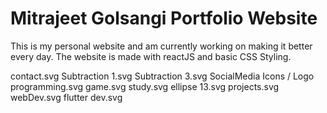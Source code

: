 # Mitrajeet Golsangi Portfolio Website

This is my personal website and am currently working on making it better every day. The website is made with reactJS and basic CSS Styling.

contact.svg
Subtraction 1.svg
Subtraction 3.svg
SocialMedia Icons /
Logo
programming.svg
game.svg
study.svg
ellipse 13.svg
projects.svg
webDev.svg
flutter dev.svg
